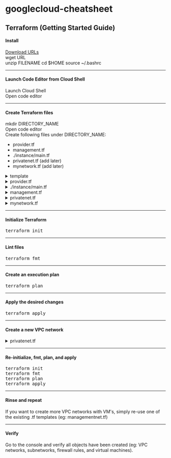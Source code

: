 # googlecloud-cheatsheet

## Terraform (Getting Started Guide)

#### Install  
[Download URLs](https://www.terraform.io/downloads.html)<br>
wget URL  
unzip FILENAME
cd $HOME
source ~/.bashrc

<hr>

#### Launch Code Editor from Cloud Shell
Launch Cloud Shell<br>
Open code editor

<hr>

#### Create Terraform files
mkdir DIRECTORY_NAME<br>
Open code editor<br>
Create following files under DIRECTORY_NAME:<br>

- provider.tf
- management.tf
- ./instance/main.tf
- privatenet.tf (add later)
- mynetwork.tf  (add later)

<details>
<summary>template</summary>
  
```
Details go here
```
</details>

<details>
<summary>provider.tf</summary>
  
```
provider "google" {}
```
</details>

<details>
<summary>./instance/main.tf</summary>
  
```
variable "instance_name" {}
variable "instance_zone" {}
variable "instance_type" {
  default = "n1-standard-1"
  }
variable "instance_subnetwork" {}

resource "google_compute_instance" "vm_instance" {
  name         = "${var.instance_name}"
  zone         = "${var.instance_zone}"
  machine_type = "${var.instance_type}"
  boot_disk {
    initialize_params {
      image = "debian-cloud/debian-9"
      }
  }
  network_interface {
    subnetwork = "${var.instance_subnetwork}"
    access_config {
      # Allocate a one-to-one NAT IP to the instance
    }
  }
}
```
</details>

<details>
<summary>management.tf</summary>
  
```
# Create the managementnet network
resource "google_compute_network" "managementnet" {
  name                    = "managementnet"
  auto_create_subnetworks = "false"
}

# Create managementsubnet-us subnetwork
resource "google_compute_subnetwork" "managementsubnet-us" {
  name          = "managementsubnet-us"
  region        = "us-central1"
  network       = google_compute_network.managementnet.self_link
  ip_cidr_range = "10.130.0.0/20"
}

# Add a firewall rule to allow HTTP, SSH, and RDP traffic on managementnet
resource "google_compute_firewall" "managementnet-allow-http-ssh-rdp-icmp" {
  name    = "managementnet-allow-http-ssh-rdp-icmp"
  network = google_compute_network.managementnet.self_link
  allow {
    protocol = "tcp"
    ports    = ["22", "80", "3389"]
  }
  allow {
    protocol = "icmp"
  }
}

# Add the managementnet-us-vm instance
module "managementnet-us-vm" {
  source              = "./instance"
  instance_name       = "managementnet-us-vm"
  instance_zone       = "us-central1-a"
  instance_subnetwork = google_compute_subnetwork.managementsubnet-us.self_link
}
```
</details>

<details>
<summary>privatenet.tf</summary>
  
```
# Create privatenet network
resource "google_compute_network" "privatenet" {
  name                    = "privatenet"
  auto_create_subnetworks = false
}

# Create privatesubnet-us subnetwork
resource "google_compute_subnetwork" "privatesubnet-us" {
  name          = "privatesubnet-us"
  region        = "us-central1"
  network       = google_compute_network.privatenet.self_link
  ip_cidr_range = "172.16.0.0/24"
}

# Create privatesubnet-eu subnetwork
resource "google_compute_subnetwork" "privatesubnet-eu" {
  name          = "privatesubnet-eu"
  region        = "europe-west1"
  network       = google_compute_network.privatenet.self_link
  ip_cidr_range = "172.20.0.0/24"
}

# Create a firewall rule to allow HTTP, SSH, RDP and ICMP traffic on privatenet
resource "google_compute_firewall" "privatenet-allow-http-ssh-rdp-icmp" {
  name    = "privatenet-allow-http-ssh-rdp-icmp"
  network = google_compute_network.privatenet.self_link
  allow {
    protocol = "tcp"
    ports    = ["22", "80", "3389"]
  }
  allow {
    protocol = "icmp"
  }
}

# Add the privatenet-us-vm instance
module "privatenet-us-vm" {
  source              = "./instance"
  instance_name       = "privatenet-us-vm"
  instance_zone       = "us-central1-a"
  instance_subnetwork = google_compute_subnetwork.privatesubnet-us.self_link
}
```
</details>

<details>
<summary>mynetwork.tf</summary>
  
```
# Create the mynetwork network
resource "google_compute_network" "mynetwork" {
  name                    = "mynetwork"
  auto_create_subnetworks = true
}

# Create a firewall rule to allow HTTP, SSH, RDP and ICMP traffic on mynetwork
resource "google_compute_firewall" "mynetwork_allow_http_ssh_rdp_icmp" {
  name    = "mynetwork-allow-http-ssh-rdp-icmp"
  network = google_compute_network.mynetwork.self_link
  allow {
    protocol = "tcp"
    ports    = ["22", "80", "3389"]
  }
  allow {
    protocol = "icmp"
  }
}

# Create the mynet-us-vm instance
module "mynet-us-vm" {
  source              = "./instance"
  instance_name       = "mynet-us-vm"
  instance_zone       = "us-central1-a"
  instance_subnetwork = google_compute_network.mynetwork.self_link
}

# Create the mynet-eu-vm" instance
module "mynet-eu-vm" {
  source              = "./instance"
  instance_name       = "mynet-eu-vm"
  instance_zone       = "europe-west1-d"
  instance_subnetwork = google_compute_network.mynetwork.self_link
}
```
</details>

<hr>

#### Initialize Terraform
<pre>
terraform init
</pre>

<hr>

#### Lint files
<pre>
terraform fmt
</pre>

<hr>

#### Create an execution plan
<pre>
terraform plan
</pre>

<hr>

#### Apply the desired changes
<pre>
terraform apply
</pre>

<hr>

#### Create a new VPC network
<details>
<summary>privatenet.tf</summary>
  
```
# Create privatenet network
resource "google_compute_network" "privatenet" {
  name                    = "privatenet"
  auto_create_subnetworks = false
}

# Create privatesubnet-us subnetwork
resource "google_compute_subnetwork" "privatesubnet-us" {
  name          = "privatesubnet-us"
  region        = "us-central1"
  network       = google_compute_network.privatenet.self_link
  ip_cidr_range = "172.16.0.0/24"
}

# Create privatesubnet-eu subnetwork
resource "google_compute_subnetwork" "privatesubnet-eu" {
  name          = "privatesubnet-eu"
  region        = "europe-west1"
  network       = google_compute_network.privatenet.self_link
  ip_cidr_range = "172.20.0.0/24"
}

# Create a firewall rule to allow HTTP, SSH, RDP and ICMP traffic on privatenet
resource "google_compute_firewall" "privatenet-allow-http-ssh-rdp-icmp" {
  name    = "privatenet-allow-http-ssh-rdp-icmp"
  network = google_compute_network.privatenet.self_link
  allow {
    protocol = "tcp"
    ports    = ["22", "80", "3389"]
  }
  allow {
    protocol = "icmp"
  }
}

# Add the privatenet-us-vm instance
module "privatenet-us-vm" {
  source              = "./instance"
  instance_name       = "privatenet-us-vm"
  instance_zone       = "us-central1-a"
  instance_subnetwork = google_compute_subnetwork.privatesubnet-us.self_link
}
```
</details>

<hr>

#### Re-initialize, fmt, plan, and apply
<pre>
terraform init
terraform fmt
terraform plan
terraform apply
</pre>

<hr>

#### Rinse and repeat 
If you want to create more VPC networks with VM's, simply re-use one of the existing .tf templates (eg: managementnet.tf)

<hr>

#### Verify
Go to the console and verify all objects have been created (eg: VPC networks, subnetworks, firewall rules, and virtual machines).
